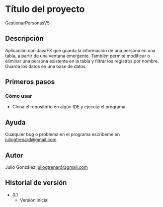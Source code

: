 # Título del proyecto

GestionarPersonasV5

## Descripción

Aplicación con JavaFX que guarda la información de una persona en una tabla, a partir de una ventana emergente. 
También permite modificar o eliminar una persona existente en la tabla y filtrar los registros por nombre. Guarda los datos en una base de datos.

## Primeros pasos

### Cómo usar

* Clona el repositorio en algún IDE y ejecuta el programa.

## Ayuda

Cualquier bug o problema en el programa escríbeme en juliogtrenard@gmail.com

## Autor

Julio González
juliogtrenard@gmail.com

## Historial de versión

* 0.1
    * Versión inicial
